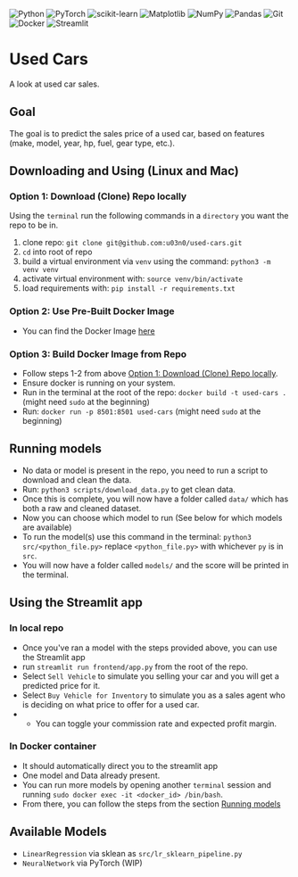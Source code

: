 ![Python](https://img.shields.io/badge/python-3670A0?style=for-the-badge&logo=python&logoColor=ffdd54)
![PyTorch](https://img.shields.io/badge/PyTorch-%23EE4C2C.svg?style=for-the-badge&logo=PyTorch&logoColor=white)
![scikit-learn](https://img.shields.io/badge/scikit--learn-%23F7931E.svg?style=for-the-badge&logo=scikit-learn&logoColor=white)
![Matplotlib](https://img.shields.io/badge/Matplotlib-%23ffffff.svg?style=for-the-badge&logo=Matplotlib&logoColor=black)
![NumPy](https://img.shields.io/badge/numpy-%23013243.svg?style=for-the-badge&logo=numpy&logoColor=white)
![Pandas](https://img.shields.io/badge/pandas-%23150458.svg?style=for-the-badge&logo=pandas&logoColor=white)
![Git](https://img.shields.io/badge/git-%23F05033.svg?style=for-the-badge&logo=git&logoColor=white)
![Docker](https://img.shields.io/badge/docker-%230db7ed.svg?style=for-the-badge&logo=docker&logoColor=white)
![Streamlit](https://img.shields.io/badge/Streamlit-%23FE4B4B.svg?style=for-the-badge&logo=streamlit&logoColor=white)

# Used Cars
A look at used car sales.

## Goal
The goal is to predict the sales price of a used car, based on features (make, model, year, hp, fuel, gear type, etc.).
   
## Downloading and Using (Linux and Mac)
### Option 1: Download (Clone) Repo locally 
Using the `terminal` run the following commands in a `directory` you want the repo to be in.
1. clone repo: `git clone git@github.com:u03n0/used-cars.git`
2. `cd` into root of repo
3. build a virtual environment via `venv` using the command: `python3 -m venv venv`
4. activate virtual environment with: `source venv/bin/activate`
5. load requirements with: `pip install -r requirements.txt`
### Option 2: Use Pre-Built Docker Image
- You can find the Docker Image [here](https://hub.docker.com/repository/docker/u03n0/used-cars/general)
### Option 3: Build Docker Image from Repo
-  Follow steps 1-2 from above [Option 1: Download (Clone) Repo locally](#option-1).
-  Ensure docker is running on your system.
-  Run in the terminal at the root of the repo: `docker build -t used-cars .` (might need `sudo` at the beginning)
-  Run: `docker run -p 8501:8501 used-cars` (might need `sudo` at the beginning)
## Running models
- No data or model is present in the repo, you need to run a script to download and clean the data.
- Run: `python3 scripts/download_data.py` to get clean data.
- Once this is complete, you will now have a folder called `data/` which has both a raw and cleaned dataset.
- Now you can choose which model to run (See below for which models are available)
- To run the model(s) use this command in the terminal: `python3 src/<python_file.py>` replace `<python_file.py>` with whichever `py` is in `src`.
- You will now have a folder called `models/` and the score will be printed in the terminal.

## Using the Streamlit app
### In local repo
- Once you've ran a model with the steps provided above, you can use the Streamlit app
- run `streamlit run frontend/app.py` from the root of the repo.
- Select `Sell Vehicle` to simulate you selling your car and you will get a predicted price for it.
- Select `Buy Vehicle for Inventory` to simulate you as a sales agent who is deciding on what price to offer for a used car.
- - You can toggle your commission rate and expected profit margin.
### In Docker container
- It should automatically direct you to the streamlit app
- One model and Data already present.
- You can run more models by opening another `terminal` session and running `sudo docker exec -it <docker_id> /bin/bash`.
- From there, you can follow the steps from the section [Running models](#running-models)

## Available Models
- `LinearRegression` via sklean as `src/lr_sklearn_pipeline.py`
- `NeuralNetwork` via PyTorch (WIP)
